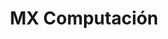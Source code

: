 ---
title: "MX Computación"
url: /ciudad-autonoma-de-buenos-aires/mx-computacion/
shop: Computer
---